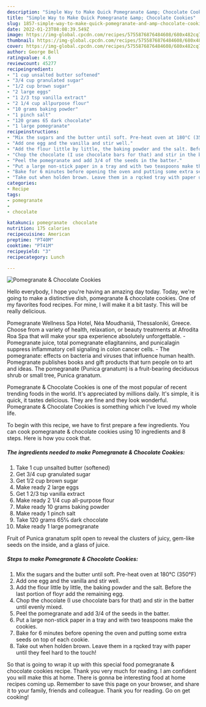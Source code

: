 ```yaml
---
description: "Simple Way to Make Quick Pomegranate &amp; Chocolate Cookies"
title: "Simple Way to Make Quick Pomegranate &amp; Chocolate Cookies"
slug: 1857-simple-way-to-make-quick-pomegranate-and-amp-chocolate-cookies
date: 2022-01-23T08:08:39.549Z
image: https://img-global.cpcdn.com/recipes/5755876876484608/680x482cq70/pomegranate-chocolate-cookies-recipe-main-photo.jpg
thumbnail: https://img-global.cpcdn.com/recipes/5755876876484608/680x482cq70/pomegranate-chocolate-cookies-recipe-main-photo.jpg
cover: https://img-global.cpcdn.com/recipes/5755876876484608/680x482cq70/pomegranate-chocolate-cookies-recipe-main-photo.jpg
author: George Bell
ratingvalue: 4.6
reviewcount: 45277
recipeingredient:
- "1 cup unsalted butter softened"
- "3/4 cup granulated sugar"
- "1/2 cup brown sugar"
- "2 large eggs"
- "1 2/3 tsp vanilla extract"
- "2 1/4 cup allpurpose flour"
- "10 grams baking powder"
- "1 pinch salt"
- "120 grams 65 dark chocolate"
- "1 large pomegranate"
recipeinstructions:
- "Mix the sugars and the butter until soft. Pre-heat oven at 180°C (350°F)"
- "Add one egg and the vanilla and stir well."
- "Add the flour little by little, the baking powder and the salt. Before the last portion of floyr add the remaining egg."
- "Chop the chocolate (I use chocolate bars for that) and stir in the batter until evenly mixed."
- "Peel the pomegranate and add 3/4 of the seeds in the batter."
- "Put a large non-stick paper in a tray and with two teaspoons make the cookies."
- "Bake for 6 minutes before opening the oven and putting some extra seeds on top of each cookie."
- "Take out when holden brown. Leave them in a rqcked tray with paper until they feel hard to the touch!"
categories:
- Recipe
tags:
- pomegranate
- 
- chocolate

katakunci: pomegranate  chocolate 
nutrition: 175 calories
recipecuisine: American
preptime: "PT40M"
cooktime: "PT41M"
recipeyield: "3"
recipecategory: Lunch

---
```



![Pomegranate & Chocolate Cookies](https://img-global.cpcdn.com/recipes/5755876876484608/680x482cq70/pomegranate-chocolate-cookies-recipe-main-photo.jpg)

Hello everybody, I hope you're having an amazing day today. Today, we're going to make a distinctive dish, pomegranate & chocolate cookies. One of my favorites food recipes. For mine, I will make it a bit tasty. This will be really delicious.

Pomegranate Wellness Spa Hotel, Néa Moudhaniá, Thessaloniki, Greece. Choose from a variety of health, relaxation, or beauty treatments at Afrodita Roa Spa that will make your spa experience absolutely unforgettable. - Pomegranate juice, total pomegranate ellagitannins, and punicalagin suppress inflammatory cell signaling in colon cancer cells. - The pomegranate: effects on bacteria and viruses that influence human health. Pomegranate publishes books and gift products that turn people on to art and ideas. The pomegranate (Punica granatum) is a fruit-bearing deciduous shrub or small tree, Punica granatum.

Pomegranate & Chocolate Cookies is one of the most popular of recent trending foods in the world. It's appreciated by millions daily. It's simple, it is quick, it tastes delicious. They are fine and they look wonderful. Pomegranate & Chocolate Cookies is something which I've loved my whole life.


To begin with this recipe, we have to first prepare a few ingredients. You can cook pomegranate & chocolate cookies using 10 ingredients and 8 steps. Here is how you cook that.

<!--inarticleads1-->

##### The ingredients needed to make Pomegranate & Chocolate Cookies:

1. Take 1 cup unsalted butter (softened)
1. Get 3/4 cup granulated sugar
1. Get 1/2 cup brown sugar
1. Make ready 2 large eggs
1. Get 1 2/3 tsp vanilla extract
1. Make ready 2 1/4 cup all-purpose flour
1. Make ready 10 grams baking powder
1. Make ready 1 pinch salt
1. Take 120 grams 65℅ dark chocolate
1. Make ready 1 large pomegranate


Fruit of Punica granatum split open to reveal the clusters of juicy, gem-like seeds on the inside, and a glass of juice. 

<!--inarticleads2-->

##### Steps to make Pomegranate & Chocolate Cookies:

1. Mix the sugars and the butter until soft. Pre-heat oven at 180°C (350°F)
1. Add one egg and the vanilla and stir well.
1. Add the flour little by little, the baking powder and the salt. Before the last portion of floyr add the remaining egg.
1. Chop the chocolate (I use chocolate bars for that) and stir in the batter until evenly mixed.
1. Peel the pomegranate and add 3/4 of the seeds in the batter.
1. Put a large non-stick paper in a tray and with two teaspoons make the cookies.
1. Bake for 6 minutes before opening the oven and putting some extra seeds on top of each cookie.
1. Take out when holden brown. Leave them in a rqcked tray with paper until they feel hard to the touch!




So that is going to wrap it up with this special food pomegranate & chocolate cookies recipe. Thank you very much for reading. I am confident you will make this at home. There is gonna be interesting food at home recipes coming up. Remember to save this page on your browser, and share it to your family, friends and colleague. Thank you for reading. Go on get cooking!
